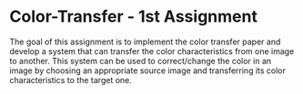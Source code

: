 # Color-Transfer - 1st Assignment
The goal of this assignment is to implement the color transfer paper and develop a system that can transfer the color characteristics from one image to another. This system can be used to correct/change the color in an image by choosing an appropriate source image and transferring its color characteristics to the target one.
